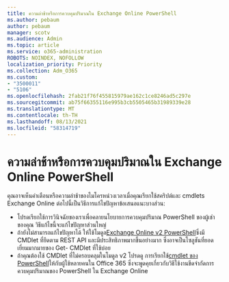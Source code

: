 ```yaml
---
title: ความล่าช้าหรือการควบคุมปริมาณใน Exchange Online PowerShell
ms.author: pebaum
author: pebaum
manager: scotv
ms.audience: Admin
ms.topic: article
ms.service: o365-administration
ROBOTS: NOINDEX, NOFOLLOW
localization_priority: Priority
ms.collection: Adm_O365
ms.custom:
- "3500011"
- "5106"
ms.openlocfilehash: 2fab21f76f455815979ae162c1ce8246ad5c297e
ms.sourcegitcommit: ab75f66355116e995b3cb5505465b31989339e28
ms.translationtype: MT
ms.contentlocale: th-TH
ms.lasthandoff: 08/13/2021
ms.locfileid: "58314719"
---
```

# <a name="micro-delays-or-throttling-in-exchange-online-powershell"></a>ความล่าช้าหรือการควบคุมปริมาณใน Exchange Online PowerShell

คุณอาจเห็นคําเตือนหรือความล่าช้าของไมโครหน่วงเวลาเมื่อคุณเรียกใช้สคริปต์และ cmdlets Exchange Online ต่อไปนี้เป็นวิธีการแก้ไขปัญหาข้อเสนอแนะบางส่วน:

- โปรดเรียกใช้การวินิจฉัยของเราเพื่อคลายนโยบายการควบคุมปริมาณ PowerShell ของผู้เช่าของคุณ วิธีแก้ไขนี้จะแก้ไขปัญหาส่วนใหญ่
- ถ้ายังไม่สามารถแก้ไขปัญหาได้ ให้ใช้โมดูล[Exchange Online v2 PowerShell](https://docs.microsoft.com/powershell/exchange/exchange-online/exchange-online-powershell-v2/exchange-online-powershell-v2?view=exchange-ps&preserve-view=true)ซึ่งมี CMDlet ที่ยึดตาม REST API และมีประสิทธิภาพมากขึ้นอย่างมาก ซึ่งอาจเป็นโซลูชันที่ยอดเยี่ยมมากมายของ Get- CMDlet ที่ใช้บ่อย
- ถ้าคุณต้องใช้ CMDlet ที่ไม่ครอบคลุมในโมดูล v2 โปรดดู การเรียกใช้[cmdlet ของ PowerShell](https://techcommunity.microsoft.com/t5/exchange-team-blog/updated-running-powershell-cmdlets-for-large-numbers-of-users-in/ba-p/1000628#)ให้กับผู้ใช้หลายคนใน Office 365 ซึ่งจะพูดคุยเกี่ยวกับวิธีใช้งานขีดจํากัดการควบคุมปริมาณของ PowerShell ใน Exchange Online
